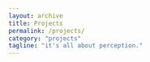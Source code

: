 ```yaml
---
layout: archive
title: Projects
permalink: /projects/
category: "projects"
tagline: "it's all about perception."
---
```

